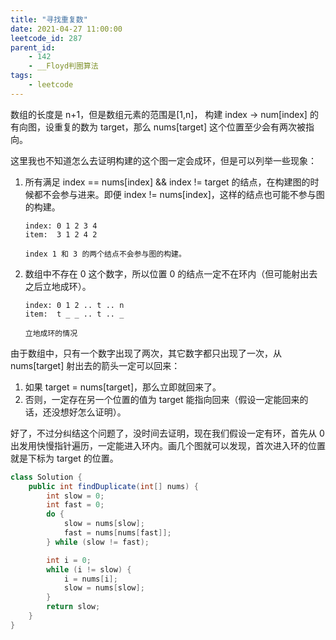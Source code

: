 ```yaml
---
title: "寻找重复数"
date: 2021-04-27 11:00:00
leetcode_id: 287
parent_id:
    - 142
    - __Floyd判圈算法
tags:
    - leetcode
---
```


数组的长度是 n+1，但是数组元素的范围是[1,n]， 构建 index -> num[index] 的有向图，设重复的数为 target，那么 nums[target] 这个位置至少会有两次被指向。

这里我也不知道怎么去证明构建的这个图一定会成环，但是可以列举一些现象：

1. 所有满足 index == nums[index] && index != target 的结点，在构建图的时候都不会参与进来。即便 index != nums[index]，这样的结点也可能不参与图的构建。
    ```text
    index: 0 1 2 3 4
    item:  3 1 2 4 2
    
    index 1 和 3 的两个结点不会参与图的构建。
    ```
3. 数组中不存在 0 这个数字，所以位置 0 的结点一定不在环内（但可能射出去之后立地成环）。
    ```text
    index: 0 1 2 .. t .. n
    item:  t _ _ .. t .. _
   
    立地成环的情况
    ```

由于数组中，只有一个数字出现了两次，其它数字都只出现了一次，从 nums[target] 射出去的箭头一定可以回来：
1. 如果 target = nums[target]，那么立即就回来了。
2. 否则，一定存在另一个位置的值为 target 能指向回来（假设一定能回来的话，还没想好怎么证明）。

好了，不过分纠结这个问题了，没时间去证明，现在我们假设一定有环，首先从 0 出发用快慢指针遍历，一定能进入环内。画几个图就可以发现，首次进入环的位置就是下标为 target 的位置。

```java
class Solution {
    public int findDuplicate(int[] nums) {
        int slow = 0;
        int fast = 0;
        do {
            slow = nums[slow];
            fast = nums[nums[fast]];
        } while (slow != fast);

        int i = 0;
        while (i != slow) {
            i = nums[i];
            slow = nums[slow];
        }
        return slow;
    }
}
```
